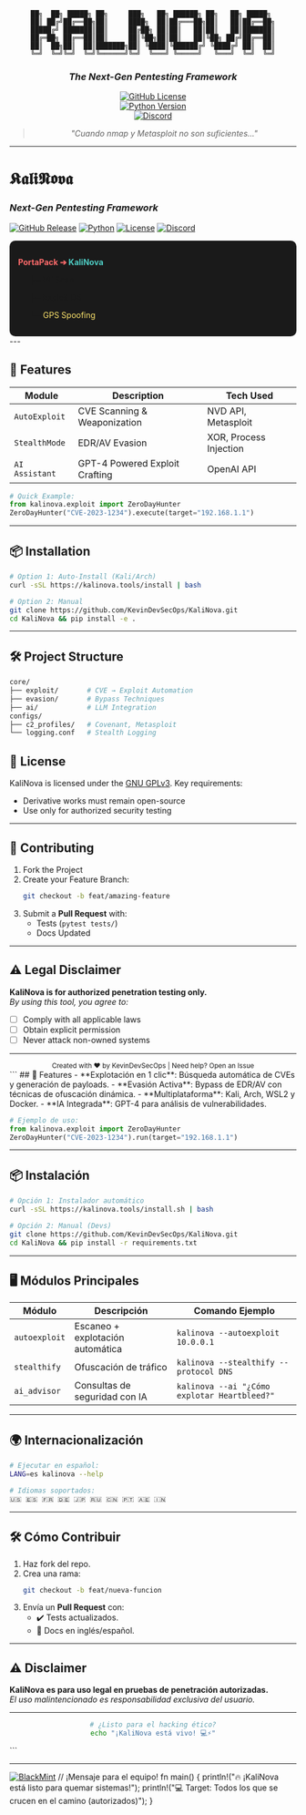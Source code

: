 

<div align="center">
  
  ``` 
  ██╗  ██╗ █████╗ ██╗     ███╗   ██╗ ██████╗ ██╗   ██╗ █████╗ 
  ██║ ██╔╝██╔══██╗██║     ████╗  ██║██╔═══██╗██║   ██║██╔══██╗
  █████╔╝ ███████║██║     ██╔██╗ ██║██║   ██║██║   ██║███████║
  ██╔═██╗ ██╔══██║██║     ██║╚██╗██║██║   ██║╚██╗ ██╔╝██╔══██║
  ██║  ██╗██║  ██║███████╗██║ ╚████║╚██████╔╝ ╚████╔╝ ██║  ██║
  ╚═╝  ╚═╝╚═╝  ╚═╝╚══════╝╚═╝  ╚═══╝ ╚═════╝   ╚═══╝  ╚═╝  ╚═╝
  ```

  ### *The Next-Gen Pentesting Framework*  

  [![GitHub License](https://img.shields.io/badge/License-GPLv3-red)](LICENSE)  
  [![Python Version](https://img.shields.io/badge/Python-3.10%2B-blue)](https://www.python.org/)  
  [![Discord](https://img.shields.io/badge/Chat-Discord-7289DA)](https://discord.gg/invite-link)  

  > *"Cuando nmap y Metasploit no son suficientes..."*  

</div>

---

  # 𝕶𝖆𝖑𝖎𝕹𝖔𝖛𝖆  
  ### *Next-Gen Pentesting Framework*  

  [![GitHub Release](https://img.shields.io/badge/Version-0.1_Alpha-red)](https://github.com/KevinDevSecOps/KaliNova/releases)
  [![Python](https://img.shields.io/badge/Python-3.10%2B-blue?logo=python)](https://www.python.org/)
  [![License](https://img.shields.io/badge/License-GPLv3-black)](LICENSE)
  [![Discord](https://img.shields.io/badge/Join-Discord-7289DA?logo=discord)](https://discord.gg/your-invite)

<div style="background:#1a1a1a;padding:15px;border-radius:10px">
  <p style="color:#FF6B6B;font-weight:bold">PortaPack ➔ <span style="color:#4ECDC4">KaliNova</span></p>
  <div style="margin-left:20px">
    <p>├─ RF Scan</p>
    <p>├─ Exploit DB</p>
    <p>└─ <span style="color:#FFE66D">GPS Spoofing</span></p>
  </div>
</div>
---

## 🚀 Features
| Module          | Description                          | Tech Used          |
|-----------------|--------------------------------------|--------------------|
| `AutoExploit`   | CVE Scanning & Weaponization         | NVD API, Metasploit|
| `StealthMode`   | EDR/AV Evasion                       | XOR, Process Injection |
| `AI Assistant`  | GPT-4 Powered Exploit Crafting       | OpenAI API         |

```python
# Quick Example:
from kalinova.exploit import ZeroDayHunter
ZeroDayHunter("CVE-2023-1234").execute(target="192.168.1.1")
```

---

## 📦 Installation
```bash
# Option 1: Auto-Install (Kali/Arch)
curl -sSL https://kalinova.tools/install | bash

# Option 2: Manual
git clone https://github.com/KevinDevSecOps/KaliNova.git
cd KaliNova && pip install -e .
```

---

## 🛠️ Project Structure
```bash
core/
├── exploit/       # CVE → Exploit Automation
├── evasion/       # Bypass Techniques  
├── ai/            # LLM Integration
configs/
├── c2_profiles/   # Covenant, Metasploit
└── logging.conf   # Stealth Logging
```

## 📜 License 
KaliNova is licensed under the [GNU GPLv3](LICENSE). Key requirements:
- Derivative works must remain open-source
- Use only for authorized security testing

---

## 🤝 Contributing
1. Fork the Project  
2. Create your Feature Branch:  
   ```bash
   git checkout -b feat/amazing-feature
   ```
3. Submit a **Pull Request** with:
   - Tests (`pytest tests/`)  
   - Docs Updated  

---

## ⚠️ Legal Disclaimer
**KaliNova is for authorized penetration testing only.**  
*By using this tool, you agree to:*
- [ ] Comply with all applicable laws  
- [ ] Obtain explicit permission  
- [ ] Never attack non-owned systems  

---

<div align="center">
  <sub>Created with ♥ by KevinDevSecOps | Need help? Open an Issue</sub>
</div>
```
## 🚀 Features  
- **Explotación en 1 clic**: Búsqueda automática de CVEs y generación de payloads.  
- **Evasión Activa**: Bypass de EDR/AV con técnicas de ofuscación dinámica.  
- **Multiplataforma**: Kali, Arch, WSL2 y Docker.  
- **IA Integrada**: GPT-4 para análisis de vulnerabilidades.  

```python
# Ejemplo de uso:  
from kalinova.exploit import ZeroDayHunter  
ZeroDayHunter("CVE-2023-1234").run(target="192.168.1.1")  
```

---

## 📦 Instalación  
```bash
# Opción 1: Instalador automático  
curl -sSL https://kalinova.tools/install.sh | bash  

# Opción 2: Manual (Devs)  
git clone https://github.com/KevinDevSecOps/KaliNova.git  
cd KaliNova && pip install -r requirements.txt  
```

---

## 🖥️ Módulos Principales  
| Módulo          | Descripción                          | Comando Ejemplo              |  
|-----------------|--------------------------------------|------------------------------|  
| `autoexploit`   | Escaneo + explotación automática     | `kalinova --autoexploit 10.0.0.1` |  
| `stealthify`    | Ofuscación de tráfico                | `kalinova --stealthify --protocol DNS` |  
| `ai_advisor`    | Consultas de seguridad con IA        | `kalinova --ai "¿Cómo explotar Heartbleed?"` |  

---

## 🌍 Internacionalización  
```bash
# Ejecutar en español:  
LANG=es kalinova --help  

# Idiomas soportados:  
🇺🇸 🇪🇸 🇫🇷 🇩🇪 🇯🇵 🇷🇺 🇨🇳 🇵🇹 🇦🇪 🇮🇳  
```

---

## 🛠️ Cómo Contribuir  
1. Haz fork del repo.  
2. Crea una rama:  
   ```bash  
   git checkout -b feat/nueva-funcion  
   ```  
3. Envía un **Pull Request** con:  
   - ✔️ Tests actualizados.  
   - 📝 Docs en inglés/español.  

---

## ⚠️ Disclaimer  
**KaliNova es para uso legal en pruebas de penetración autorizadas.**  
*El uso malintencionado es responsabilidad exclusiva del usuario.*  

---

<div align="center">
  
  ```bash
  # ¿Listo para el hacking ético?
  echo "¡KaliNova está vivo! 💻⚡"
  ```
  
</div>
```

---
[![BlackMint](https://img.shields.io/badge/Sister_Project-BlackMint-2E8B57)](https://github.com/KevinDevSecOps/BlackMint)
// ¡Mensaje para el equipo!
fn main() {
    println!("🔥 ¡KaliNova está listo para quemar sistemas!"); 
    println!("💻 Target: Todos los que se crucen en el camino (autorizados)");
}